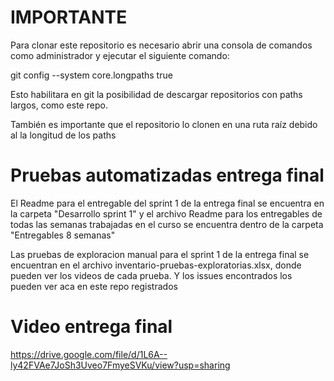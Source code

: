 # IMPORTANTE
Para clonar este repositorio es necesario abrir una consola de comandos como administrador y ejecutar el siguiente comando:

git config --system core.longpaths true

Esto habilitara en git la posibilidad de descargar repositorios con paths largos, como este repo.

También es importante que el repositorio lo clonen en una ruta raíz debido al la longitud de los paths

# Pruebas automatizadas entrega final
El Readme para el entregable del sprint 1 de la entrega final se encuentra en la carpeta "Desarrollo sprint 1" y el archivo Readme para los entregables de todas las semanas trabajadas en el curso se encuentra dentro de la carpeta "Entregables 8 semanas"

Las pruebas de exploracion manual para el sprint 1 de la entrega final se encuentran en el archivo inventario-pruebas-exploratorias.xlsx, donde pueden ver los videos de cada prueba. Y los issues encontrados los pueden ver aca en este repo registrados

# Video entrega final

https://drive.google.com/file/d/1L6A--ly42FVAe7JoSh3Uveo7FmyeSVKu/view?usp=sharing
